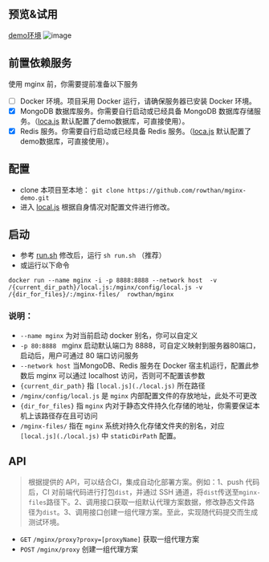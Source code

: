 ## 预览&试用
[demo环境](http://9461a0e3c49c60c2.c.cloudtogo.cn:30241/mginx/signup)
![image](https://media.giphy.com/media/ZZlZjsZZbBuegof3m0/giphy.gif)

## 前置依赖服务
使用 mginx 前，你需要提前准备以下服务
- [ ] Docker 环境。项目采用 Docker 运行，请确保服务器已安装 Docker 环境。
- [x] MongoDB 数据库服务。你需要自行启动或已经具备 MongoDB 数据库存储服务。（[loca.js](./local.js) 默认配置了demo数据库，可直接使用）。
- [x] Redis 服务。你需要自行启动或已经具备 Redis 服务。（[loca.js](./local.js) 默认配置了demo数据库，可直接使用）。

## 配置
* clone 本项目至本地： `git clone https://github.com/rowthan/mginx-demo.git`
* 进入 [local.js](./local.js) 根据自身情况对配置文件进行修改。

## 启动
* 参考 [run.sh](./run.sh) 修改后，运行 `sh run.sh` （推荐）
* 或运行以下命令
```
docker run --name mginx -i -p 8888:8888 --network host  -v /{current_dir_path}/local.js:/mginx/config/local.js -v /{dir_for_files}/:/mginx-files/  rowthan/mginx
```

### 说明：
* `--name mginx` 为对当前启动 docker 别名，你可以自定义  
* `-p 80:8888 ` mginx 启动默认端口为 8888，可自定义映射到服务器80端口，启动后，用户可通过 80 端口访问服务
* `--network host` 当MongoDB、Redis 服务在 Docker 宿主机运行，配置此参数后 mginx 可以通过 localhost 访问，否则可不配置该参数
* `{current_dir_path}` 指 `[local.js](./local.js)` 所在路径
* `/mginx/config/local.js` 是 `mginx` 内部配置文件的存放地址，此处不可更改
* `{dir_for_files}` 指 `mginx` 内对于静态文件持久化存储的地址，你需要保证本机上该路径存在且可访问
* `/mginx-files/` 指在 `mginx` 系统对持久化存储文件夹的别名，对应 `[local.js](./local.js)` 中 `staticDirPath` 配置。 

## API
> 根据提供的 API，可以结合CI，集成自动化部署方案。例如：1、push 代码后，CI 对前端代码进行打包`dist`，并通过 SSH 通道，将`dist`传送至`mginx-files`路径下。2、调用接口获取一组默认代理方案数据，修改静态文件路径为`dist`。3、调用接口创建一组代理方案。至此，实现随代码提交而生成测试环境。
* `GET` `/mginx/proxy?proxy=[proxyName]`  获取一组代理方案
* `POST` `/mginx/proxy` 创建一组代理方案